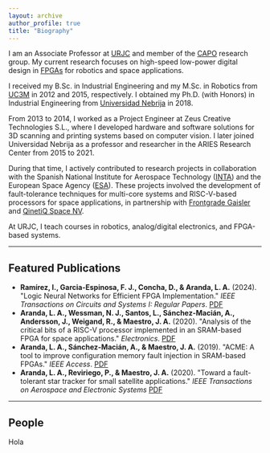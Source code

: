 ```yaml
---
layout: archive
author_profile: true
title: "Biography"
---
```


<div id="home"></div>

I am an Associate Professor at [URJC](https://gestion2.urjc.es/pdi/ver/luis.aranda) and member of the [CAPO](https://caporesearch.es/) research group. My current research focuses on high-speed low-power digital design in [FPGAs](https://en.wikipedia.org/wiki/Field-programmable_gate_array) for robotics and space applications.

I received my B.Sc. in Industrial Engineering and my M.Sc. in Robotics from [UC3M](https://www.uc3m.es/Inicio) in 2012 and 2015, respectively. I obtained my Ph.D. (with Honors) in Industrial Engineering from [Universidad Nebrija](https://www.nebrija.com/) in 2018.

From 2013 to 2014, I worked as a Project Engineer at Zeus Creative Technologies S.L., where I developed hardware and software solutions for 3D scanning and printing systems based on computer vision. I later joined Universidad Nebrija as a professor and researcher in the ARIES Research Center from 2015 to 2021.

During that time, I actively contributed to research projects in collaboration with the Spanish National Institute for Aerospace Technology ([INTA](https://www.inta.es/INTA/es/index.html)) and the European Space Agency ([ESA](https://www.esa.int/About_Us/ESTEC)). These projects involved the development of fault-tolerance techniques for multi-core systems and RISC-V-based processors for space applications, in partnership with [Frontgrade Gaisler](https://www.gaisler.com/) and [QinetiQ Space NV](https://www.qinetiq.com/en/).

At URJC, I teach courses in robotics, analog/digital electronics, and FPGA-based systems.

---

<div id="publications"></div>

## Featured Publications

- **Ramírez, I., Garcia-Espinosa, F. J., Concha, D., & Aranda, L. A.** (2024). "Logic Neural Networks for Efficient FPGA Implementation." *IEEE Transactions on Circuits and Systems I: Regular Papers*. [PDF](https://ieeexplore.ieee.org/stamp/stamp.jsp?tp=&arnumber=10746856)
- **Aranda, L. A., Wessman, N. J., Santos, L., Sánchez-Macián, A., Andersson, J., Weigand, R., & Maestro, J. A.** (2020). "Analysis of the critical bits of a RISC-V processor implemented in an SRAM-based FPGA for space applications." *Electronics*. [PDF](https://www.mdpi.com/2079-9292/9/1/175)
- **Aranda, L. A., Sánchez-Macián, A., & Maestro, J. A.** (2019). "ACME: A tool to improve configuration memory fault injection in SRAM-based FPGAs." *IEEE Access*. [PDF](https://ieeexplore.ieee.org/stamp/stamp.jsp?tp=&arnumber=8826250)
- **Aranda, L. A., Reviriego, P., & Maestro, J. A.** (2020). "Toward a fault-tolerant star tracker for small satellite applications." *IEEE Transactions on Aerospace and Electronic Systems* [PDF](https://www.academia.edu/download/97064762/tracker_TAES_2020_ps.pdf)

---

<div id="people"></div>

## People

Hola
